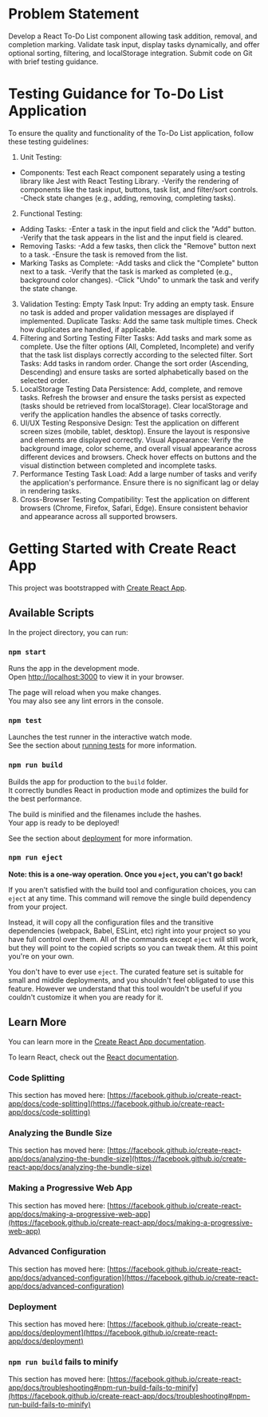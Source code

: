 # Problem Statement
Develop a React To-Do List component allowing task addition, removal, and completion marking. Validate task input, display tasks dynamically, and offer optional sorting, filtering, and localStorage integration. Submit code on Git with brief testing guidance.

# Testing Guidance for To-Do List Application
To ensure the quality and functionality of the To-Do List application, follow these testing guidelines:

  1. Unit Testing:
   - Components: Test each React component separately using a testing library like Jest with React Testing Library.
       -Verify the rendering of components like the task input, buttons, task list, and filter/sort controls.
       -Check state changes (e.g., adding, removing, completing tasks).
     
  2. Functional Testing:
   - Adding Tasks:
       -Enter a task in the input field and click the "Add" button.
       -Verify that the task appears in the list and the input field is cleared.
   - Removing Tasks:
       -Add a few tasks, then click the "Remove" button next to a task.
       -Ensure the task is removed from the list.
   - Marking Tasks as Complete:
       -Add tasks and click the "Complete" button next to a task.
       -Verify that the task is marked as completed (e.g., background color changes).
       -Click "Undo" to unmark the task and verify the state change.
     
  3. Validation Testing:
Empty Task Input:
Try adding an empty task.
Ensure no task is added and proper validation messages are displayed if implemented.
Duplicate Tasks:
Add the same task multiple times.
Check how duplicates are handled, if applicable.
4. Filtering and Sorting Testing
Filter Tasks:
Add tasks and mark some as complete.
Use the filter options (All, Completed, Incomplete) and verify that the task list displays correctly according to the selected filter.
Sort Tasks:
Add tasks in random order.
Change the sort order (Ascending, Descending) and ensure tasks are sorted alphabetically based on the selected order.
5. LocalStorage Testing
Data Persistence:
Add, complete, and remove tasks.
Refresh the browser and ensure the tasks persist as expected (tasks should be retrieved from localStorage).
Clear localStorage and verify the application handles the absence of tasks correctly.
6. UI/UX Testing
Responsive Design:
Test the application on different screen sizes (mobile, tablet, desktop).
Ensure the layout is responsive and elements are displayed correctly.
Visual Appearance:
Verify the background image, color scheme, and overall visual appearance across different devices and browsers.
Check hover effects on buttons and the visual distinction between completed and incomplete tasks.
7. Performance Testing
Task Load:
Add a large number of tasks and verify the application's performance.
Ensure there is no significant lag or delay in rendering tasks.
8. Cross-Browser Testing
Compatibility:
Test the application on different browsers (Chrome, Firefox, Safari, Edge).
Ensure consistent behavior and appearance across all supported browsers.

# Getting Started with Create React App

This project was bootstrapped with [Create React App](https://github.com/facebook/create-react-app).

## Available Scripts

In the project directory, you can run:

### `npm start`

Runs the app in the development mode.\
Open [http://localhost:3000](http://localhost:3000) to view it in your browser.

The page will reload when you make changes.\
You may also see any lint errors in the console.

### `npm test`

Launches the test runner in the interactive watch mode.\
See the section about [running tests](https://facebook.github.io/create-react-app/docs/running-tests) for more information.

### `npm run build`

Builds the app for production to the `build` folder.\
It correctly bundles React in production mode and optimizes the build for the best performance.

The build is minified and the filenames include the hashes.\
Your app is ready to be deployed!

See the section about [deployment](https://facebook.github.io/create-react-app/docs/deployment) for more information.

### `npm run eject`

**Note: this is a one-way operation. Once you `eject`, you can't go back!**

If you aren't satisfied with the build tool and configuration choices, you can `eject` at any time. This command will remove the single build dependency from your project.

Instead, it will copy all the configuration files and the transitive dependencies (webpack, Babel, ESLint, etc) right into your project so you have full control over them. All of the commands except `eject` will still work, but they will point to the copied scripts so you can tweak them. At this point you're on your own.

You don't have to ever use `eject`. The curated feature set is suitable for small and middle deployments, and you shouldn't feel obligated to use this feature. However we understand that this tool wouldn't be useful if you couldn't customize it when you are ready for it.

## Learn More

You can learn more in the [Create React App documentation](https://facebook.github.io/create-react-app/docs/getting-started).

To learn React, check out the [React documentation](https://reactjs.org/).

### Code Splitting

This section has moved here: [https://facebook.github.io/create-react-app/docs/code-splitting](https://facebook.github.io/create-react-app/docs/code-splitting)

### Analyzing the Bundle Size

This section has moved here: [https://facebook.github.io/create-react-app/docs/analyzing-the-bundle-size](https://facebook.github.io/create-react-app/docs/analyzing-the-bundle-size)

### Making a Progressive Web App

This section has moved here: [https://facebook.github.io/create-react-app/docs/making-a-progressive-web-app](https://facebook.github.io/create-react-app/docs/making-a-progressive-web-app)

### Advanced Configuration

This section has moved here: [https://facebook.github.io/create-react-app/docs/advanced-configuration](https://facebook.github.io/create-react-app/docs/advanced-configuration)

### Deployment

This section has moved here: [https://facebook.github.io/create-react-app/docs/deployment](https://facebook.github.io/create-react-app/docs/deployment)

### `npm run build` fails to minify

This section has moved here: [https://facebook.github.io/create-react-app/docs/troubleshooting#npm-run-build-fails-to-minify](https://facebook.github.io/create-react-app/docs/troubleshooting#npm-run-build-fails-to-minify)
